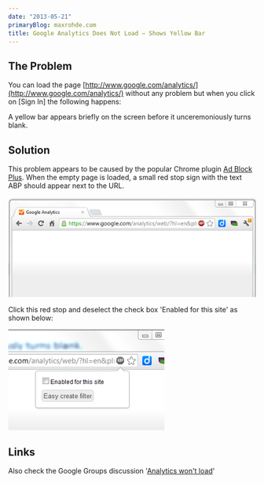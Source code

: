 ```yaml
---
date: "2013-05-21"
primaryBlog: maxrohde.com
title: Google Analytics Does Not Load – Shows Yellow Bar
---
```


## The Problem

You can load the page [http://www.google.com/analytics/](http://www.google.com/analytics/) without any problem but when you click on \[Sign In\] the following happens:

A yellow bar appears briefly on the screen before it unceremoniously turns blank.

## Solution

This problem appears to be caused by the popular Chrome plugin [Ad Block Plus](https://chrome.google.com/webstore/detail/adblock-plus/cfhdojbkjhnklbpkdaibdccddilifddb?hl=en). When the empty page is loaded, a small red stop sign with the text ABP should appear next to the URL.

![](images/052113_0304_googleanaly1.png)

Click this red stop and deselect the check box 'Enabled for this site' as shown below:

![](images/052113_0304_googleanaly2.png)

## Links

Also check the Google Groups discussion '[Analytics won't load](http://productforums.google.com/forum/)'
